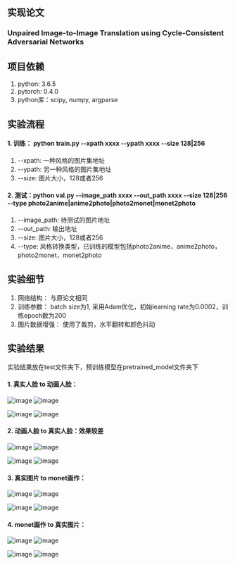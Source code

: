 ## 实现论文
### Unpaired Image-to-Image Translation using Cycle-Consistent Adversarial Networks


## 项目依赖
1. python: 3.6.5
2. pytorch: 0.4.0
3. python库：scipy, numpy, argparse

## 实验流程
#### 1. 训练： python train.py --xpath xxxx --ypath xxxx --size 128|256
   1. --xpath: 一种风格的图片集地址
   2. --ypath: 另一种风格的图片集地址
   3. --size: 图片大小，128或者256
#### 2. 测试：python val.py --image_path xxxx --out_path xxxx --size 128|256 --type photo2anime|anime2photo|photo2monet|monet2photo
   1. --image_path: 待测试的图片地址
   2. --out_path: 输出地址
   3. --size: 图片大小，128或者256
   4. --type: 风格转换类型，已训练的模型包括photo2anime，anime2photo，photo2monet，monet2photo


## 实验细节
1. 网络结构： 与原论文相同
2. 训练参数： batch size为1, 采用Adam优化，初始learning rate为0.0002，训练epoch数为200
3. 图片数据增强： 使用了裁剪，水平翻转和颜色抖动


## 实验结果
实验结果放在test文件夹下，预训练模型在pretrained_model文件夹下

#### 1. 真实人脸 to 动画人脸：
![image](./test/photo2anime/real_1.jpg)
![image](./test/photo2anime/fake_1.jpg)

![image](./test/photo2anime/real_2.jpg)
![image](./test/photo2anime/fake_2.jpg)

#### 2. 动画人脸 to 真实人脸：效果较差
![image](./test/anime2photo/real_1.png)
![image](./test/anime2photo/fake_1.jpg)

![image](./test/anime2photo/real_2.png)
![image](./test/anime2photo/fake_2.jpg)


#### 3. 真实图片 to monet画作：
![image](./test/photo2monet/real_1.jpg)
![image](./test/photo2monet/fake_1.jpg)

![image](./test/photo2monet/real_2.jpg)
![image](./test/photo2monet/fake_2.jpg)


#### 4. monet画作 to 真实图片：
![image](./test/monet2photo/real_1.jpg)
![image](./test/monet2photo/fake_1.jpg)

![image](./test/monet2photo/real_2.jpg)
![image](./test/monet2photo/fake_2.jpg)